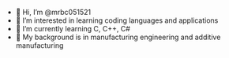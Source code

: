 - 👋 Hi, I’m @mrbc051521
- 👀 I’m interested in learning coding languages and applications
- 🌱 I’m currently learning C, C++, C#
- 💞️ My background is in manufacturing engineering and additive manufacturing

<!---
mrbc051521/mrbc051521 is a ✨ special ✨ repository because its `README.md` (this file) appears on your GitHub profile.
You can click the Preview link to take a look at your changes.
--->
